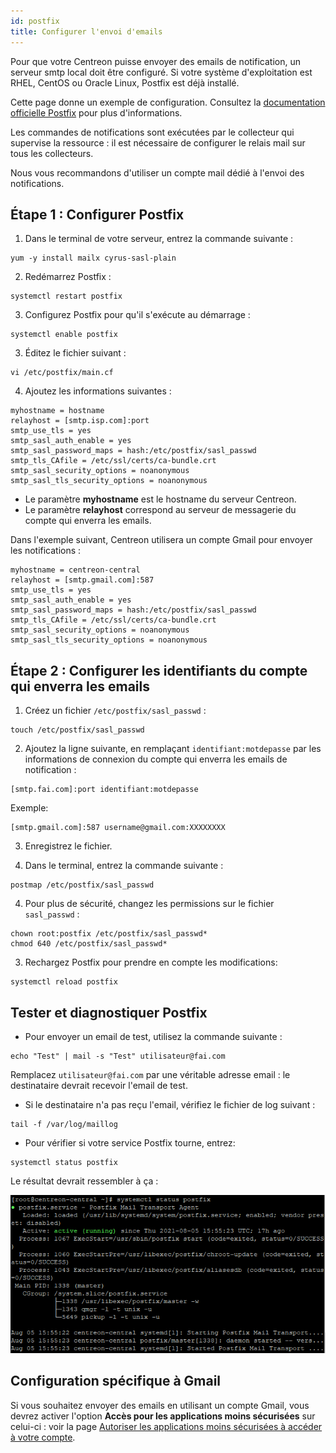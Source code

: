 ```yaml
---
id: postfix
title: Configurer l'envoi d'emails
---
```


Pour que votre Centreon puisse envoyer des emails de notification, un serveur smtp local doit être configuré. Si votre système d'exploitation est RHEL, CentOS ou Oracle Linux, Postfix est déjà installé.

Cette page donne un exemple de configuration. Consultez la  [documentation officielle Postfix](http://www.postfix.org/BASIC_CONFIGURATION_README) pour plus d'informations.

Les commandes de notifications sont exécutées par le collecteur qui supervise la ressource : il est nécessaire de configurer le relais mail sur tous les collecteurs.

Nous vous recommandons d'utiliser un compte mail dédié à l'envoi des notifications.

## Étape 1 : Configurer Postfix

1. Dans le terminal de votre serveur, entrez la commande suivante :

```
yum -y install mailx cyrus-sasl-plain
```

2. Redémarrez Postfix :

```
systemctl restart postfix
```

3. Configurez Postfix pour qu'il s'exécute au démarrage :

```
systemctl enable postfix
```

3. Éditez le fichier suivant :

```
vi /etc/postfix/main.cf
```

4. Ajoutez les informations suivantes :

```
myhostname = hostname
relayhost = [smtp.isp.com]:port
smtp_use_tls = yes
smtp_sasl_auth_enable = yes
smtp_sasl_password_maps = hash:/etc/postfix/sasl_passwd
smtp_tls_CAfile = /etc/ssl/certs/ca-bundle.crt
smtp_sasl_security_options = noanonymous
smtp_sasl_tls_security_options = noanonymous
```

- Le paramètre **myhostname** est le hostname du serveur Centreon.
- Le paramètre **relayhost** correspond au serveur de messagerie du compte qui enverra les emails.

Dans l'exemple suivant, Centreon utilisera un compte Gmail pour envoyer les notifications :

```
myhostname = centreon-central
relayhost = [smtp.gmail.com]:587
smtp_use_tls = yes
smtp_sasl_auth_enable = yes
smtp_sasl_password_maps = hash:/etc/postfix/sasl_passwd
smtp_tls_CAfile = /etc/ssl/certs/ca-bundle.crt
smtp_sasl_security_options = noanonymous
smtp_sasl_tls_security_options = noanonymous
```

## Étape 2 : Configurer les identifiants du compte qui enverra les emails

1. Créez un fichier `/etc/postfix/sasl_passwd` :

```
touch /etc/postfix/sasl_passwd
```

2. Ajoutez la ligne suivante, en remplaçant `identifiant:motdepasse` par les informations de connexion du compte qui enverra les emails de notification :

```
[smtp.fai.com]:port identifiant:motdepasse
```

Exemple:

```
[smtp.gmail.com]:587 username@gmail.com:XXXXXXXX
```

3. Enregistrez le fichier.

3. Dans le terminal, entrez la commande suivante :

```
postmap /etc/postfix/sasl_passwd
```

4. Pour plus de sécurité, changez les permissions sur le fichier `sasl_passwd` :

```
chown root:postfix /etc/postfix/sasl_passwd*
chmod 640 /etc/postfix/sasl_passwd*
```

3. Rechargez Postfix pour prendre en compte les modifications:

```
systemctl reload postfix
```

## Tester et diagnostiquer Postfix

- Pour envoyer un email de test, utilisez la commande suivante :

```
echo "Test" | mail -s "Test" utilisateur@fai.com
```

Remplacez `utilisateur@fai.com` par une véritable adresse email : le destinataire devrait recevoir l'email de test.

- Si le destinataire n'a pas reçu l'email, vérifiez le fichier de log suivant :

```
tail -f /var/log/maillog
```

- Pour vérifier si votre service Postfix tourne, entrez:

```
systemctl status postfix
```

Le résultat devrait ressembler à ça :

![image](../assets/administration/postfix-status.png)

## Configuration spécifique à Gmail

Si vous souhaitez envoyer des emails en utilisant un compte Gmail, vous devrez activer l'option **Accès pour les applications moins sécurisées** sur celui-ci : voir la page [Autoriser les applications moins sécurisées à accéder à votre compte](https://support.google.com/accounts/answer/6010255).

